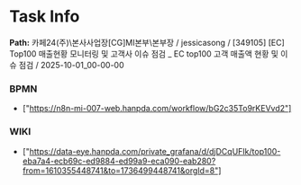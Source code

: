 # Task Info

**Path:** 카페24(주)\본사사업장\[CG]MI본부\본부장 / jessicasong / [349105] [EC] Top100 매출현황 모니터링 및 고객사 이슈 점검 _ EC top100 고객 매출액 현황 및 이슈 점검 / 2025-10-01_00-00-00

### BPMN
- ["https://n8n-mi-007-web.hanpda.com/workflow/bG2c35To9rKEVvd2"]

### WIKI
- ["https://data-eye.hanpda.com/private_grafana/d/djDCqUFIk/top100-eba7a4-ecb69c-ed9884-ed99a9-eca090-eab280?from=1610355448741&to=1736499448741&orgId=8"]

